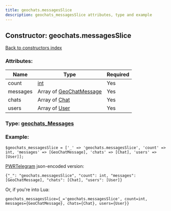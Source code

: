 ```yaml
---
title: geochats.messagesSlice
description: geochats_messagesSlice attributes, type and example
---
```

## Constructor: geochats.messagesSlice  
[Back to constructors index](index.md)



### Attributes:

| Name     |    Type       | Required |
|----------|---------------|----------|
|count|[int](../types/int.md) | Yes|
|messages|Array of [GeoChatMessage](../types/GeoChatMessage.md) | Yes|
|chats|Array of [Chat](../types/Chat.md) | Yes|
|users|Array of [User](../types/User.md) | Yes|



### Type: [geochats\_Messages](../types/geochats_Messages.md)


### Example:

```
$geochats_messagesSlice = ['_' => 'geochats.messagesSlice', 'count' => int, 'messages' => [GeoChatMessage], 'chats' => [Chat], 'users' => [User]];
```  

[PWRTelegram](https://pwrtelegram.xyz) json-encoded version:

```
{"_": "geochats.messagesSlice", "count": int, "messages": [GeoChatMessage], "chats": [Chat], "users": [User]}
```


Or, if you're into Lua:  


```
geochats_messagesSlice={_='geochats.messagesSlice', count=int, messages={GeoChatMessage}, chats={Chat}, users={User}}

```


